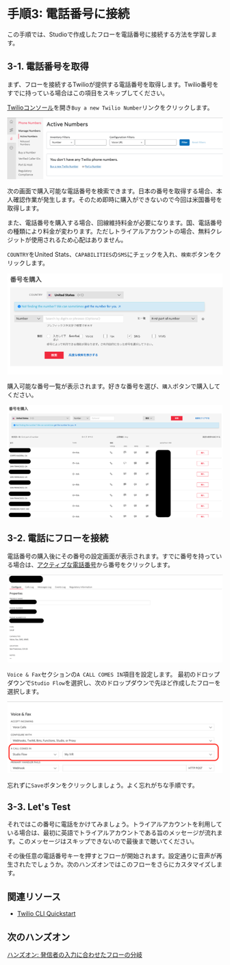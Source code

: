 #  手順3: 電話番号に接続

この手順では、Studioで作成したフローを電話番号に接続する方法を学習します。

## 3-1. 電話番号を取得

まず、フローを接続するTwilioが提供する電話番号を取得します。Twilio番号をすでに持っている場合はこの項目をスキップしてください。

[Twilioコンソール](https://www.twilio.com/console/phone-numbers/incoming)を開き`Buy a new Twilio Number`リンクをクリックします。

![電話番号コンソール](../assets/01-Phone-Numbers.png)

次の画面で購入可能な電話番号を検索できます。日本の番号を取得する場合、本人確認作業が発生します。そのため即時に購入ができないので今回は米国番号を取得します。

また、電話番号を購入する場合、回線維持料金が必要になります。国、電話番号の種類により料金が変わります。ただしトライアルアカウントの場合、無料クレジットが使用されるため心配はありません。

`COUNTRY`をUnited Stats、`CAPABILITIES`の`SMS`にチェックを入れ、`検索`ボタンをクリックします。

![番号検索](../assets/01-Serach-Numbers.png)

購入可能な番号一覧が表示されます。好きな番号を選び、`購入`ボタンで購入してください。

![番号一覧](../assets/01-Number-List.png)

## 3-2. 電話にフローを接続

電話番号の購入後にその番号の設定画面が表示されます。すでに番号を持っている場合は、[アクティブな電話番号](https://www.twilio.com/console/phone-numbers/incoming)から番号をクリックします。

![番号設定画面](../assets/01-Number-Settings.png)

`Voice & Fax`セクションの`A CALL COMES IN`項目を設定します。
最初のドロップダウンで`Studio Flow`を選択し、次のドロップダウンで先ほど作成したフローを選択します。

![Call comes in](../assets/01-Set-Flow.png)

忘れずに`Save`ボタンをクリックしましょう。よく忘れがちな手順です。

## 3-3. Let's Test

それではこの番号に電話をかけてみましょう。トライアルアカウントを利用している場合は、最初に英語でトライアルアカウントである旨のメッセージが流れます。このメッセージはスキップできないので最後まで聴いてください。

その後任意の電話番号キーを押すとフローが開始されます。設定通りに音声が再生されたでしょうか。次のハンズオンではこのフローをさらにカスタマイズします。

## 関連リソース

- [Twilio CLI Quickstart](https://www.twilio.com/docs/twilio-cli/quickstart)


## 次のハンズオン

[ハンズオン: 発信者の入力に合わせたフローの分岐](/docs/02-Split-Flow/00-Overview.md)